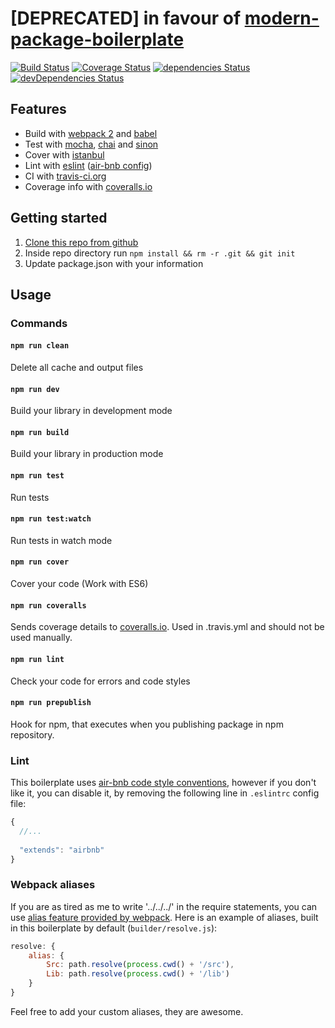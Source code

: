 # [DEPRECATED] in favour of [modern-package-boilerplate](https://github.com/eunikitin/modern-package-boilerplate)

[![Build Status](https://travis-ci.org/eunikitin/npm-package-es6-boilerplate.svg?branch=master)](https://travis-ci.org/eunikitin/npm-package-es6-boilerplate)
[![Coverage Status](https://coveralls.io/repos/github/eunikitin/npm-package-es6-boilerplate/badge.svg?branch=master)](https://coveralls.io/github/eunikitin/npm-package-es6-boilerplate?branch=master)
[![dependencies Status](https://david-dm.org/eunikitin/npm-package-es6-boilerplate/status.svg)](https://david-dm.org/eunikitin/npm-package-es6-boilerplate)
[![devDependencies Status](https://david-dm.org/eunikitin/npm-package-es6-boilerplate/dev-status.svg)](https://david-dm.org/eunikitin/npm-package-es6-boilerplate?type=dev)

## Features
* Build with [webpack 2](https://webpack.js.org/) and [babel](https://babeljs.io/)
* Test with [mocha](https://mochajs.org/), [chai](http://chaijs.com/) and [sinon](http://sinonjs.org/)
* Cover with [istanbul](https://github.com/gotwarlost/istanbul)
* Lint with [eslint](http://eslint.org/) ([air-bnb config](https://github.com/airbnb/javascript))
* CI with [travis-ci.org](https://travis-ci.org/)
* Coverage info with [coveralls.io](https://coveralls.io)

## Getting started
1. [Clone this repo from github](https://github.com/eunikitin/npm-package-es6-boilerplate)
2. Inside repo directory run `npm install && rm -r .git && git init`
2. Update package.json with your information

## Usage
### Commands

#### `npm run clean`
Delete all cache and output files

#### `npm run dev`
Build your library in development mode

#### `npm run build`
Build your library in production mode

#### `npm run test`
Run tests

#### `npm run test:watch`
Run tests in watch mode

#### `npm run cover`
Cover your code (Work with ES6)

#### `npm run coveralls`
Sends coverage details to [coveralls.io](https://coveralls.io).
Used in .travis.yml and should not be used manually.

#### `npm run lint`
Check your code for errors and code styles

#### `npm run prepublish`
Hook for npm, that executes when you publishing package in npm repository.

### Lint
This boilerplate uses
[air-bnb code style conventions](https://github.com/airbnb/javascript#table-of-contents),
however if you don't like it, you can disable it, by removing the following line in 
`.eslintrc` config file:
```js
{
  //...
  
  "extends": "airbnb"
}
```

### Webpack aliases
If you are as tired as me to write '../../../' in the
require statements, you can use
[alias feature provided by webpack](https://webpack.js.org/configuration/resolve/#resolve-alias).
Here is an example of aliases, built in this boilerplate
by default (`builder/resolve.js`):
```js
resolve: {
    alias: {
        Src: path.resolve(process.cwd() + '/src'),
        Lib: path.resolve(process.cwd() + '/lib')
    }
}
```
Feel free to add your custom aliases, they are awesome.